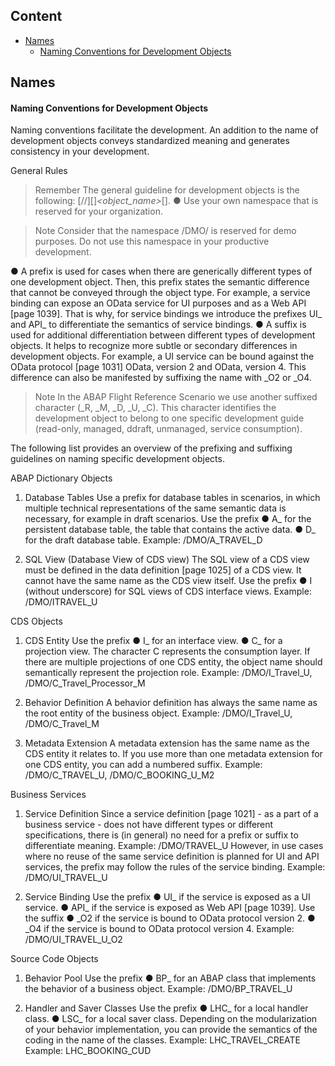 ## Content

- [Names](#names)
  - [Naming Conventions for Development Objects](#naming-conventions-for-development-objects)

## Names

#### Naming Conventions for Development Objects

Naming conventions facilitate the development. An addition to the name of development objects conveys
standardized meaning and generates consistency in your development.

General Rules
> Remember
The general guideline for development objects is the following: [/<namespace>/][<prefix>]_<object_name>_[<suffix>].
● Use your own namespace that is reserved for your organization.

> Note
  Consider that the namespace /DMO/ is reserved for demo purposes. Do not use this namespace in
  your productive development.

● A prefix is used for cases when there are generically different types of one development object. Then, this
prefix states the semantic difference that cannot be conveyed through the object type.
For example, a service binding can expose an OData service for UI purposes and as a Web API [page 1039].
That is why, for service bindings we introduce the prefixes UI_ and API_ to differentiate the semantics of
service bindings.
● A suffix is used for additional differentiation between different types of development objects. It helps to
recognize more subtle or secondary differences in development objects.
For example, a UI service can be bound against the OData protocol [page 1031] OData, version 2 and
OData, version 4. This difference can also be manifested by suffixing the name with _O2 or _O4.

> Note
  In the ABAP Flight Reference Scenario we use another suffixed character (_R, _M, _D, _U, _C). This
  character identifies the development object to belong to one specific development guide (read-only,
  managed, ddraft, unmanaged, service consumption).

The following list provides an overview of the prefixing and suffixing guidelines on naming specific development
objects.

ABAP Dictionary Objects

1. Database Tables
Use a prefix for database tables in scenarios, in which multiple technical representations of the same semantic
data is necessary, for example in draft scenarios.
Use the prefix
● A_ for the persistent database table, the table that contains the active data.
● D_ for the draft database table.
Example: /DMO/A_TRAVEL_D

2. SQL View (Database View of CDS view)
The SQL view of a CDS view must be defined in the data definition [page 1025] of a CDS view. It cannot have the
same name as the CDS view itself. Use the prefix
● I (without underscore) for SQL views of CDS interface views.
Example: /DMO/ITRAVEL_U

CDS Objects

1. CDS Entity
Use the prefix
● I_ for an interface view.
● C_ for a projection view. The character C represents the consumption layer. If there are multiple projections
of one CDS entity, the object name should semantically represent the projection role.
Example: /DMO/I_Travel_U, /DMO/C_Travel_Processor_M

2. Behavior Definition
A behavior definition has always the same name as the root entity of the business object.
Example: /DMO/I_Travel_U, /DMO/C_Travel_M

3. Metadata Extension
A metadata extension has the same name as the CDS entity it relates to. If you use more than one metadata
extension for one CDS entity, you can add a numbered suffix.
Example: /DMO/C_TRAVEL_U, /DMO/C_BOOKING_U_M2

Business Services

1. Service Definition
Since a service definition [page 1021] - as a part of a business service - does not have different types or
different specifications, there is (in general) no need for a prefix or suffix to differentiate meaning.
Example: /DMO/TRAVEL_U
However, in use cases where no reuse of the same service definition is planned for UI and API services, the
prefix may follow the rules of the service binding.
Example: /DMO/UI_TRAVEL_U

2. Service Binding
Use the prefix
● UI_ if the service is exposed as a UI service.
● API_ if the service is exposed as Web API [page 1039].
Use the suffix
● _O2 if the service is bound to OData protocol version 2.
● _O4 if the service is bound to OData protocol version 4.
Example: /DMO/UI_TRAVEL_U_O2

Source Code Objects

1. Behavior Pool
Use the prefix
● BP_ for an ABAP class that implements the behavior of a business object.
Example: /DMO/BP_TRAVEL_U

2. Handler and Saver Classes
Use the prefix
● LHC_ for a local handler class.
● LSC_ for a local saver class.
Depending on the modularization of your behavior implementation, you can provide the semantics of the
coding in the name of the classes.
Example: LHC_TRAVEL_CREATE
Example: LHC_BOOKING_CUD